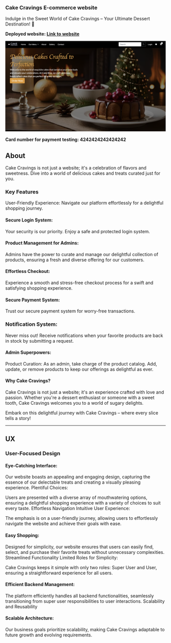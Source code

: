 

### Cake Cravings E-commerce website
Indulge in the Sweet World of Cake Cravings – Your Ultimate Dessert Destination! 🎂

**Deployed website: [Link to website]()**

![Main image](documentation/readmepage_main.png)

**Card number for payment testing: 4242424242424242**
## About

Cake Cravings is not just a website; it's a celebration of flavors and sweetness. Dive into a world of delicious cakes and treats curated just for you.

### Key Features
User-Friendly Experience: Navigate our platform effortlessly for a delightful shopping journey.

#### Secure Login System:
 Your security is our priority. Enjoy a safe and protected login system.

#### Product Management for Admins: 
Admins have the power to curate and manage our delightful collection of products, ensuring a fresh and diverse offering for our customers.

#### Effortless Checkout: 
Experience a smooth and stress-free checkout process for a swift and satisfying shopping experience.

#### Secure Payment System:
Trust our secure payment system for worry-free transactions.

### Notification System: 
Never miss out! Receive notifications when your favorite products are back in stock by submitting a request.

#### Admin Superpowers:
Product Curation: As an admin, take charge of the product catalog. Add, update, or remove products to keep our offerings as delightful as ever.

#### Why Cake Cravings?
Cake Cravings is not just a website; it's an experience crafted with love and passion. Whether you're a dessert enthusiast or someone with a sweet tooth, Cake Cravings welcomes you to a world of sugary delights.

Embark on this delightful journey with Cake Cravings – where every slice tells a story!

---
## UX
### User-Focused Design
#### Eye-Catching Interface:

Our website boasts an appealing and engaging design, capturing the essence of our delectable treats and creating a visually pleasing experience.
Plentiful Choices:

Users are presented with a diverse array of mouthwatering options, ensuring a delightful shopping experience with a variety of choices to suit every taste.
Effortless Navigation
Intuitive User Experience:

The emphasis is on a user-friendly journey, allowing users to effortlessly navigate the website and achieve their goals with ease.

#### Easy Shopping:

Designed for simplicity, our website ensures that users can easily find, select, and purchase their favorite treats without unnecessary complexities.
Streamlined Functionality
Limited Roles for Simplicity:

Cake Cravings keeps it simple with only two roles: Super User and User, ensuring a straightforward experience for all users.
#### Efficient Backend Management:

The platform efficiently handles all backend functionalities, seamlessly transitioning from super user responsibilities to user interactions.
Scalability and Reusability
#### Scalable Architecture:

Our business goals prioritize scalability, making Cake Cravings adaptable to future growth and evolving requirements.



